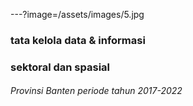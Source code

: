 ---?image=/assets/images/5.jpg
### tata kelola data & informasi 
### sektoral dan spasial 
###### Provinsi Banten periode tahun 2017-2022

